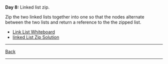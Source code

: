 **Day 8:** Linked list zip.

Zip the two linked lists together into one so that the nodes alternate between the two lists and return a reference to the the zipped list.

- [Link List Whiteboard](/assets/Linked-lists.png)
- [linked List Zip Solution](linked-list-zip.js)

---
[Back](/README.md)

---
